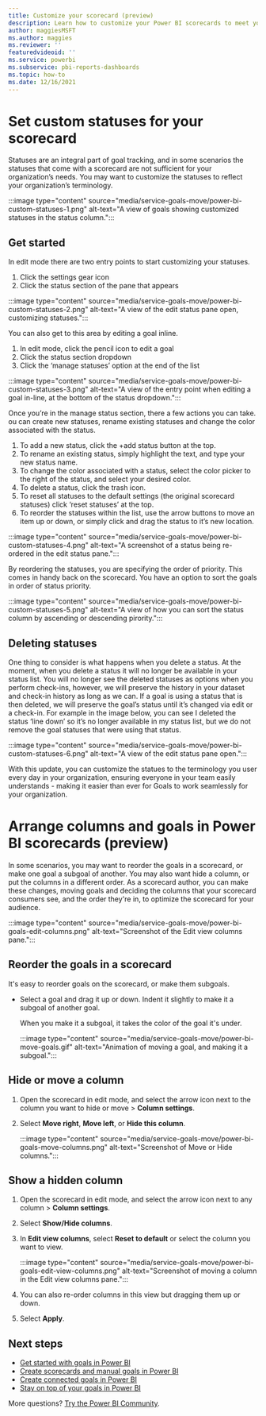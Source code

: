 ```yaml
---
title: Customize your scorecard (preview)
description: Learn how to customize your Power BI scorecards to meet your teams' needs.
author: maggiesMSFT
ms.author: maggies
ms.reviewer: ''
featuredvideoid: ''
ms.service: powerbi
ms.subservice: pbi-reports-dashboards
ms.topic: how-to
ms.date: 12/16/2021
---
```

# Set custom statuses for your scorecard

Statuses are an integral part of goal tracking, and in some scenarios the statuses that come with a scorecard are not sufficient for your organization’s needs.  You may want to customize the statuses to reflect your organization’s terminology. 

:::image type="content" source="media/service-goals-move/power-bi-custom-statuses-1.png" alt-text="A view of goals showing customized statuses in the status column.":::

## Get started

In edit mode there are two entry points to start customizing your statuses.  
1.	Click the settings gear icon
2.	Click the status section of the pane that appears

:::image type="content" source="media/service-goals-move/power-bi-custom-statuses-2.png" alt-text="A view of the edit status pane open, customizing statuses.":::

You can also get to this area by editing a goal inline.
1.	In edit mode, click the pencil icon to edit a goal
2.	Click the status section dropdown
3.	Click the ‘manage statuses’ option at the end of the list

:::image type="content" source="media/service-goals-move/power-bi-custom-statuses-3.png" alt-text="A view of the entry point when editing a goal in-line, at the bottom of the status dropdown.":::

Once you’re in the manage status section, there a few actions you can take.  ou can create new statuses, rename existing statuses and change the color associated with the status.  
1.	To add a new status, click the +add status button at the top.  
2.	To rename an existing status, simply highlight the text, and type your new status name.
3.	To change the color associated with a status, select the color picker to the right of the status, and select your desired color.
4.	To delete a status, click the trash icon.
5.	To reset all statuses to the default settings (the original scorecard statuses) click ‘reset statuses’ at the top.
6.	To reorder the statuses within the list, use the arrow buttons to move an item up or down, or simply click and drag the status to it’s new location. 

:::image type="content" source="media/service-goals-move/power-bi-custom-statuses-4.png" alt-text="A screenshot of a status being re-ordered in the edit status pane.":::

By reordering the statuses, you are specifying the order of priority.  This comes in handy back on the scorecard.  You have an option to sort the goals in order of status priority.

:::image type="content" source="media/service-goals-move/power-bi-custom-statuses-5.png" alt-text="A view of how you can sort the status column by ascending or descending pirority.":::

## Deleting statuses

One thing to consider is what happens when you delete a status.  At the moment, when you delete a status it will no longer be available in your status list.  You will no longer see the deleted statuses as options when you perform check-ins, however, we will preserve the history in your dataset and check-in history as long as we can.
If a goal is using a status that is then deleted, we will preserve the goal’s status until it’s changed via edit or a check-in.  For example in the image below, you can see I deleted the status ‘line down’ so it’s no longer available in my status list, but we do not remove the goal statuses that were using that status.

:::image type="content" source="media/service-goals-move/power-bi-custom-statuses-6.png" alt-text="A view of the edit status pane open.":::

With this update, you can customize the statues to the terminology you user every day in your organization, ensuring everyone in your team easily understands - making it easier than ever for Goals to work seamlessly for your organization.


# Arrange columns and goals in Power BI scorecards (preview)

In some scenarios, you may want to reorder the goals in a scorecard, or make one goal a subgoal of another. You may also want hide a column, or put the columns in a different order. As a scorecard author, you can make these changes, moving goals and deciding the columns that your scorecard consumers see, and the order they're in, to optimize the scorecard for your audience.

:::image type="content" source="media/service-goals-move/power-bi-goals-edit-columns.png" alt-text="Screenshot of the Edit view columns pane.":::


## Reorder the goals in a scorecard

It's easy to reorder goals on the scorecard, or make them subgoals.

- Select a goal and drag it up or down. Indent it slightly to make it a subgoal of another goal. 

    When you make it a subgoal, it takes the color of the goal it's under.

    :::image type="content" source="media/service-goals-move/power-bi-move-goals.gif" alt-text="Animation of moving a goal, and making it a subgoal.":::

## Hide or move a column

1. Open the scorecard in edit mode, and select the arrow icon next to the column you want to hide or move > **Column settings**.
1. Select **Move right**, **Move left**, or **Hide this column**.

    :::image type="content" source="media/service-goals-move/power-bi-goals-move-columns.png" alt-text="Screenshot of Move or Hide columns.":::

## Show a hidden column

1. Open the scorecard in edit mode, and select the arrow icon next to any column > **Column settings**.
1. Select **Show/Hide columns**.
1. In **Edit view columns**, select **Reset to default** or select the column you want to view. 

    :::image type="content" source="media/service-goals-move/power-bi-goals-edit-view-columns.png" alt-text="Screenshot of moving a column in the Edit view columns pane.":::

1. You can also re-order columns in this view but dragging them up or down.
1. Select **Apply**.

## Next steps

- [Get started with goals in Power BI](service-goals-introduction.md)
- [Create scorecards and manual goals in Power BI](service-goals-create.md)
- [Create connected goals in Power BI](service-goals-create-connected.md)
- [Stay on top of your goals in Power BI](service-goals-check-in.md)

More questions? [Try the Power BI Community](https://community.powerbi.com/).
